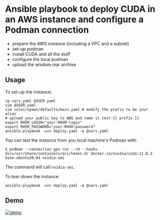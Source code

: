 # Ansible playbook to deploy CUDA in an AWS instance and configure a Podman connection

- prepare the AWS instance (including a VPC and a subnet)
- set-up podman
- install CUDA and all the stuff
- configure the local podman
- upload the wisdom.mar archive

## Usage

To set-up the instance:

```
cp vars.yaml $USER.yaml
vim $USER.yaml
vim roles/spawn/defaults/main.yaml # modify the prefix to be your alias
# upload your public key to AWS and name it test-{{ prefix }}
export RHSM_LOGIN="your-RHSM-login"
export RHSM_PASSWORD="your-RHSM-password"
ansible-playbook -vvv deploy.yaml -e @vars.yaml
```

You can test the instance from you local machine's Podman with:

```
$ podman --connection gpu run --rm --hooks-dir=/usr/share/containers/oci/hooks.d/ docker.io/nvidia/cuda:11.6.2-base-ubuntu20.04 nvidia-smi
```

The command will call `nvidia-smi`.

To tear-down the instance:

```
ansible-playbook -vvv deploy.yaml -e @vars.yaml
```

## Demo

[![demo](https://asciinema.org/a/550039.svg)](https://asciinema.org/a/550039?autoplay=1)
